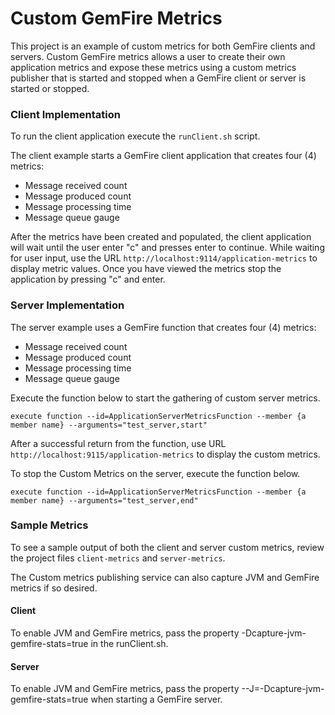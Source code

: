 # Custom GemFire Metrics

This project is an example of custom metrics for both GemFire clients and servers.
Custom GemFire metrics allows a user to create their own application metrics and expose these
metrics using a custom metrics publisher that is started and stopped when a GemFire client
or server is started or stopped.

### Client Implementation
To run the client application execute the `runClient.sh` script.

The client example starts a GemFire client application that creates four (4) metrics:

* Message received count
* Message produced count
* Message processing time
* Message queue gauge

After the metrics have been created and populated, the client application will wait until the user enter
"c" and presses enter to continue. While waiting for user input, use the URL 
`http://localhost:9114/application-metrics` to display metric values. Once
you have viewed the metrics stop the application by pressing "c" and enter.

### Server Implementation

The server example uses a GemFire function that creates four (4) metrics:

* Message received count
* Message produced count
* Message processing time
* Message queue gauge

Execute the function below to start the gathering of custom server metrics.

`execute function --id=ApplicationServerMetricsFunction --member {a member name} --arguments="test_server,start"`

After a successful return from the function, use URL `http://localhost:9115/application-metrics` to display the custom metrics.

To stop the Custom Metrics on the server, execute the function below.

`execute function --id=ApplicationServerMetricsFunction --member {a member name} --arguments="test_server,end"`

### Sample Metrics

To see a sample output of both the client and server custom metrics, review the project files `client-metrics` and `server-metrics`.

The Custom metrics publishing service can also capture JVM and GemFire metrics if so desired. 

#### Client

To enable JVM and GemFire metrics, pass the property -Dcapture-jvm-gemfire-stats=true in the runClient.sh.

#### Server

To enable JVM and GemFire metrics, pass the property --J=-Dcapture-jvm-gemfire-stats=true when starting a GemFire server.
